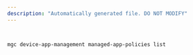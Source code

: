 ```yaml
---
description: "Automatically generated file. DO NOT MODIFY"
---
```


```bash


mgc device-app-management managed-app-policies list

```